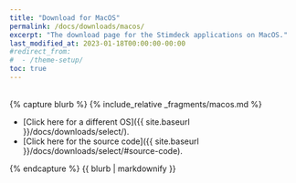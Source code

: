 ```yaml
---
title: "Download for MacOS"
permalink: /docs/downloads/macos/
excerpt: "The download page for the Stimdeck applications on MacOS."
last_modified_at: 2023-01-18T00:00:00-00:00
#redirect_from:
#  - /theme-setup/
toc: true
---
```



<div class="download-blurbs">

<div class="download-blurb">&nbsp;</div>

<div class="download-blurb">
{% capture blurb %}
{% include_relative _fragments/macos.md %}

- [Click here for a different OS]({{ site.baseurl }}/docs/downloads/select/).
- [Click here for the source code]({{ site.baseurl }}/docs/downloads/select/#source-code).

{% endcapture %}
{{ blurb | markdownify }}
</div>

<div class="download-blurb">&nbsp;</div>

</div>

<div class="download-blurbs">&nbsp;</div>

